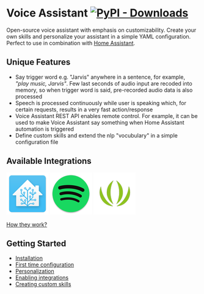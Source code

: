 # Voice Assistant [![PyPI - Downloads](https://img.shields.io/pypi/dm/voiceassistant?style=flat-square)](https://pypistats.org/packages/voiceassistant)

Open-source voice assistant with emphasis on customizability. Create your own skills and personalize your assistant in a simple YAML configuration. Perfect to use in combination with [Home Assistant](https://www.home-assistant.io/).

## Unique Features
- Say trigger word e.g. "Jarvis" anywhere in a sentence, for example, *"play music, Jarvis"*. Few last seconds of audio input are recoded into memory, so when trigger word is said, pre-recorded audio data is also processed
- Speech is processed continuously while user is speaking which, for certain requests, results in a very fast action/response
- Voice Assistant REST API enables remote control. For example, it can be used to make Voice Assistant say something when Home Assistant automation is triggered
- Define custom skills and extend the nlp "vocubulary" in a simple configuration file

## Available Integrations
[![homepage][1]][2] [![homepage][3]][4] [![homepage][5]][6]

[1]:  /docs/icons/hass.png
[2]:  /docs/integrations/hass.md "Home Assistant"

[3]:  /docs/icons/spotify.png
[4]:  /docs/integrations/spotify.md "Spotify"

[5]:  /docs/icons/respeaker.png
[6]:  /docs/integrations/respeaker.md "ReSpeaker Microphones"

[How they work?](/docs/integrations/how.md)

## Getting Started
- [Installation](/docs/getting-started/installation.md)
- [First time configuration](/docs/getting-started/first-time-config.md)
- [Personalization](/docs/getting-started/personalization.md)
- [Enabling integrations](/docs/getting-started/integrations.md)
- [Creating custom skills](/docs/getting-started/skills.md)



